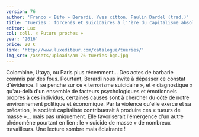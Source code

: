 ```yaml
---
version: 76
author: 'Franco « Bifo » Berardi, Yves citton, Paulin Dardel (trad.)'
title: 'Tueries : forcenés et suicidaires à l''ère du capitalisme absolu'
editor: Lux
col: coll. « Futurs proches »
year: '2016'
price: 20 €
link: 'http://www.luxediteur.com/catalogue/tueries/'
img_src: /assets/uploads/am-76-tueries-bgo.jpg
---
```

Colombine, Utøya, ou Paris plus récemment... Des actes de barbarie commis par des fous. Pourtant, Berardi nous invite à dépasser ce constat d'évidence. Il se penche sur ce « terrorisme suicidaire », et « diagnostique » qu'au-delà d'un ensemble de facteurs psychologiques et émotionnels propres à ces individus, certaines causes sont à chercher du côté de notre environnement politique et économique. Par la violence qu'elle exerce et sa prédation, la société capitaliste contribuerait à produire ces « tueurs de masse »... mais pas uniquement. Elle favoriserait l'émergence d'un autre phénomène pourtant en lien : le « suicide de masse » de nombreux travailleurs. Une lecture sombre mais éclairante !
